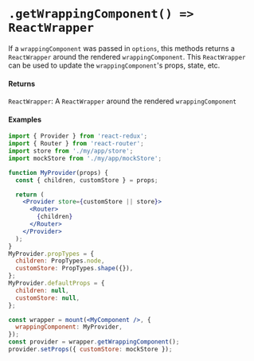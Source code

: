 # `.getWrappingComponent() => ReactWrapper`

If a `wrappingComponent` was passed in `options`, this methods returns a `ReactWrapper` around the rendered `wrappingComponent`. This `ReactWrapper` can be used to update the `wrappingComponent`'s props, state, etc.


#### Returns

`ReactWrapper`: A `ReactWrapper` around the rendered `wrappingComponent`



#### Examples

```jsx
import { Provider } from 'react-redux';
import { Router } from 'react-router';
import store from './my/app/store';
import mockStore from './my/app/mockStore';

function MyProvider(props) {
  const { children, customStore } = props;

  return (
    <Provider store={customStore || store}>
      <Router>
        {children}
      </Router>
    </Provider>
  );
}
MyProvider.propTypes = {
  children: PropTypes.node,
  customStore: PropTypes.shape({}),
};
MyProvider.defaultProps = {
  children: null,
  customStore: null,
};

const wrapper = mount(<MyComponent />, {
  wrappingComponent: MyProvider,
});
const provider = wrapper.getWrappingComponent();
provider.setProps({ customStore: mockStore });
```
